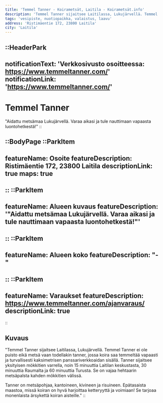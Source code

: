 ```yaml
---
title: 'Temmel Tanner - Koirametsät, Laitila - Koirametsät.info'
description: 'Temmel Tanner sijaitsee Laitilassa, Lukujärvellä. Temmel Tanner ei ole puisto eikä metsä vaan todellakin tanner, jossa koira saa temmeltää vapaasti ja turvallisesti kaksimetrisen panssariverkkoaidan sisällä.'
tags: 'vesipiste, nuotiopaikka, valaistus, laavu'
address: 'Ristimäentie 172, 23800 Laitila'
city: 'Laitila'
---
```


::HeaderPark
---
notificationText: 'Verkkosivusto osoitteessa: https://www.temmeltanner.com/'
notificationLink: 'https://www.temmeltanner.com/'
---
# Temmel Tanner
"Aidattu metsämaa Lukujärvellä. Varaa aikasi ja tule nauttimaan vapaasta luontohetkestä!"
::

::BodyPage
::ParkItem
---
featureName: Osoite
featureDescription: Ristimäentie 172, 23800 Laitila
descriptionLink: true
maps: true
---
::
::ParkItem
---
featureName: Alueen kuvaus
featureDescription: '"Aidattu metsämaa Lukujärvellä. Varaa aikasi ja tule nauttimaan vapaasta luontohetkestä!"'
---
::
::ParkItem
---
featureName: Alueen koko
featureDescription: "-"
---
::
::ParkItem
---
featureName: Varaukset
featureDescription: https://www.temmeltanner.com/ajanvaraus/
descriptionLink: true
---
::
## Kuvaus
"Temmel Tanner sijaitsee Laitilassa, Lukujärvellä. Temmel Tanner ei ole puisto eikä metsä vaan todellakin tanner, jossa koira saa temmeltää vapaasti ja turvallisesti kaksimetrisen panssariverkkoaidan sisällä. Tanner sijaitsee yksityisen mökkitien varrella, noin 15 minuuttia Laitilan keskustasta, 30 minuuttia Raumalta ja 60 minuuttia Turusta. Se on vajaa hehtaarin metsäpalsta kahden mökkitien välissä.

Tanner on metsäpohjaa, kantoineen, kivineen ja risuineen. Epätasaista maastoa, missä koiran on hyvä harjoittaa ketteryyttä ja voimiaan! Se tarjoaa monenlaista ärsykettä koiran aisteille."
::